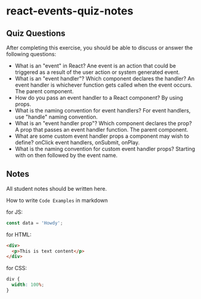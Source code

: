 # react-events-quiz-notes

## Quiz Questions

After completing this exercise, you should be able to discuss or answer the following questions:

- What is an "event" in React?
  Ane event is an action that could be triggered as a result of the user action or system generated event.
- What is an "event handler"? Which component declares the handler?
  An event handler is whichever function gets called when the event occurs. The parent component.
- How do you pass an event handler to a React component?
  By using props.
- What is the naming convention for event handlers?
  For event handlers, use "handle" naming convention.
- What is an "event handler prop"? Which component declares the prop?
  A prop that passes an event handler function. The parent component.
- What are some custom event handler props a component may wish to define?
  onClick event handlers, onSubmit, onPlay.
- What is the naming convention for custom event handler props?
  Starting with on then followed by the event name.

## Notes

All student notes should be written here.

How to write `Code Examples` in markdown

for JS:

```javascript
const data = 'Howdy';
```

for HTML:

```html
<div>
  <p>This is text content</p>
</div>
```

for CSS:

```css
div {
  width: 100%;
}
```
